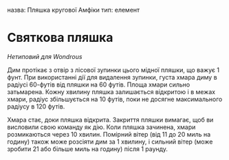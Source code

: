 назва: Пляшка кругової Амфіки тип: елемент

# Святкова пляшка
_Нетиповий для Wondrous_

Дим протікає з отвір з лісової зупинки цього мідної пляшки, що важує 1 фунт. При використанні дії для видалення зупинки, густа хмара диму в радіусі 60-футів від пляшки на 60 футів. Площа хмари сильно затьмарена. Кожну хвилину пляшка залишається відкритою і в межах хмари, радіус збільшується на 10 футів, поки не досягне максимального радіусу в 120 футів.

Хмара стає, доки пляшка відкрита. Закриття пляшки вимагає, щоб ви висловили свою команду як дію. Коли пляшка зачинена, хмари розмикаються через 10 хвилин. Помірний вітер (від 11 до 20 миль на годину) також може розсіяти дим за 1 хвилину, і сильний вітер (може зробити 21 або більше миль на годину) після 1 раунду. 